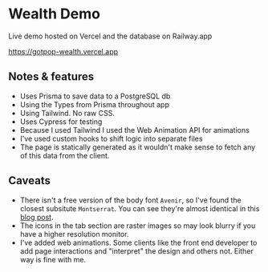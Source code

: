 # Wealth Demo

Live demo hosted on Vercel and the database on Railway.app

https://gotpop-wealth.vercel.app

## Notes & features

* Uses Prisma to save data to a PostgreSQL db
* Using the Types from Prisma throughout app
* Using Tailwind. No raw CSS.
* Uses Cypress for testing
* Because I used Tailwind I used the Web Animation API for animations
* I've used custom hooks to shift logic into separate files
* The page is statically generated as it wouldn't make sense to fetch any of this data from the client.

## Caveats

* There isn't a free version of the body font `Avenir`, so I've found the closest subsitute `Montserrat`. You can see they're almost identical in this [blog post](https://www.learnui.design/blog/avenir-similar-fonts.html).
* The icons in the tab section are raster images so may look blurry if you have a higher resolution monitor.
* I've added web animations. Some clients like the front end developer to add page interactions and "interpret" the design and others not. Either way is fine with me.




